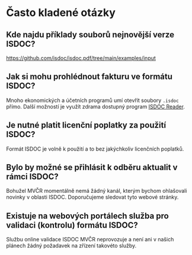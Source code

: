 # Často kladené otázky

## Kde najdu příklady souborů nejnovější verze ISDOC?

https://github.com/isdoc/isdoc.pdf/tree/main/examples/input

## Jak si mohu prohlédnout fakturu ve formátu ISDOC?

Mnoho ekonomických a účetních programů umí otevřít soubory `.isdoc`
přímo. Další možností je využít zdrama dostupný program
[ISDOC Reader](http://www.isdoc.org).

## Je nutné platit licenční poplatky za použití ISDOC?

Formát ISDOC je volně k použití a to bez jakýchkoliv licenčních
poplatků.

## Bylo by možné se přihlásit k odběru aktualit v rámci ISDOC?

Bohužel MVČR momentálně nemá žádný kanál, kterým bychom ohlašovali
novinky v oblasti ISDOC. Doporučujeme sledovat tyto webové stránky.

## Existuje na webových portálech služba pro validaci (kontrolu) formátu ISDOC?

Službu online validace ISDOC MVČR neprovozuje a není ani v našich
plánech žádný požadavek na zřízení takovéto služby.
